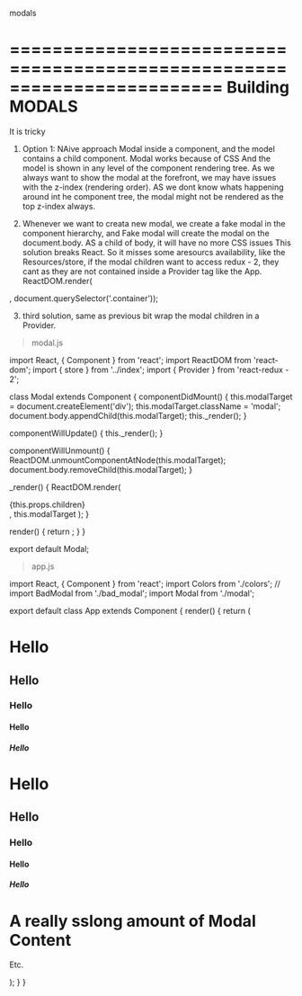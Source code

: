modals




========================================================================
Building MODALS
========================================================================
It is tricky

1) Option 1: NAive approach
Modal inside a component, and the model contains a child component.
Modal works because of CSS
And the model is shown in any level of the component rendering tree.
As we always want to show the modal at the forefront, we may have issues with the z-index (rendering order). AS we dont know whats happening around int he component tree, the modal might not be rendered as the top z-index always.

2) Whenever we want to creata new modal, we create a fake modal in the component hierarchy, and Fake modal will create the modal on the document.body. AS a child of body, it will have no more CSS issues
This solution breaks React. So it misses some aresourcs availability, like the Resources/store, if the modal children want to access redux - 2, they cant as they are not contained inside a Provider tag like the App.
ReactDOM.render(
  <Provider store={store}>
    <App />
  </Provider>
  , document.querySelector('.container'));


  3) third solution, same as previous bit wrap the modal children in a Provider.
 > modal.js

 import React, { Component } from 'react';
import ReactDOM from 'react-dom';
import { store } from '../index';
import { Provider } from 'react-redux - 2';

class Modal extends Component {
  componentDidMount() {
    this.modalTarget = document.createElement('div');
    this.modalTarget.className = 'modal';
    document.body.appendChild(this.modalTarget);
    this._render();
  }

  componentWillUpdate() {
    this._render();
  }

  componentWillUnmount() {
    ReactDOM.unmountComponentAtNode(this.modalTarget);
    document.body.removeChild(this.modalTarget);
  }

  _render() {
    ReactDOM.render(
      <Provider store={store}>
        <div>{this.props.children}</div>
      </Provider>,
      this.modalTarget
    );
  }

  render() {
    return <noscript />;
  }
}

export default Modal;


> app.js

import React, { Component } from 'react';
import Colors from './colors';
// import BadModal from './bad_modal';
import Modal from './modal';

export default class App extends Component {
  render() {
    return (
      <div className="app">
        <div className="left">
          <h1>Hello</h1><h2>Hello</h2><h3>Hello</h3><h4>Hello</h4><h5>Hello</h5>
        </div>
        <div className="right">
          <h1>Hello</h1><h2>Hello</h2><h3>Hello</h3><h4>Hello</h4><h5>Hello</h5>
          <div>
            <Modal>
              <h1>A really sslong amount of Modal Content</h1>
              <p>Etc.</p>
              <Colors />
            </Modal>
          </div>
        </div>
      </div>
    );
  }
}